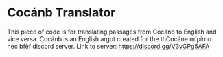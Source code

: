 
 # Cocánb Translator
This piece of code is for translating passages from Cocánb to English and vice versa.
Cocánb is an English argot created for the thCocáne m'pírno nèc bfèf discord server.
Link to server: https://discord.gg/V3vGPg5AFA
